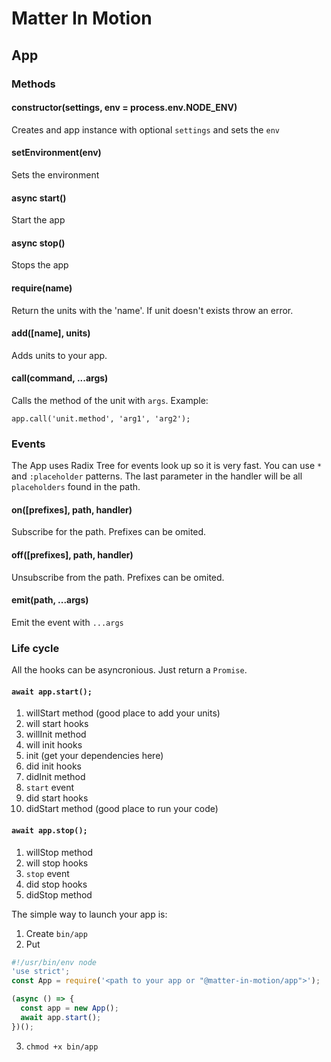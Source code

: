 # Matter In Motion

## App

### Methods

#### constructor(settings, env = process.env.NODE_ENV)

Creates and app instance with optional `settings` and sets the `env`

#### setEnvironment(env)

Sets the environment

#### async start()

Start the app

#### async stop()

Stops the app

#### require(name)

Return the units with the 'name'. If unit doesn't exists throw an error.

#### add([name], units)

Adds units to your app.

#### call(command, ...args)

Calls the method of the unit with `args`. Example:

`app.call('unit.method', 'arg1', 'arg2');`

### Events

The App uses Radix Tree for events look up so it is very fast. You can use `*` and `:placeholder` patterns. The last parameter in the handler will be all `placeholders` found in the path.

#### on([prefixes], path, handler)

Subscribe for the path. Prefixes can be omited.

#### off([prefixes], path, handler)

Unsubscribe from the path. Prefixes can be omited.

#### emit(path, ...args)

Emit the event with `...args`

### Life cycle

All the hooks can be asyncronious. Just return a `Promise`.

#### `await app.start();`

1. willStart method (good place to add your units)
2. will start hooks
3. willInit method
4. will init hooks
5. init (get your dependencies here)
6. did init hooks
7. didInit method
8. `start` event
9. did start hooks
10. didStart method (good place to run your code)

#### `await app.stop();`

1. willStop method
2. will stop hooks
3. `stop` event
4. did stop hooks
5. didStop method

The simple way to launch your app is:

1. Create `bin/app`
2. Put

```js
#!/usr/bin/env node
'use strict';
const App = require('<path to your app or "@matter-in-motion/app">');

(async () => {
  const app = new App();
  await app.start();
})();
```

3. `chmod +x bin/app`



